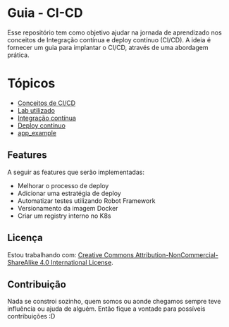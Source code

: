 # Guia - CI-CD

Esse repositório tem como objetivo ajudar na jornada de aprendizado nos conceitos de Integração contínua e deploy contínuo (CI/CD).
A ideia é fornecer um guia para implantar o CI/CD, através de uma abordagem prática.

# Tópicos 
- [Conceitos de CI/CD](https://github.com/Erickveiga02/Guia-CI-CD/blob/main/conceito/conceito.md)
- [Lab utilizado](https://github.com/Erickveiga02/Guia-CI-CD/blob/main/lab/lab.md)
- [Integração contínua](https://github.com/Erickveiga02/Guia-CI-CD/blob/main/ci/ci.MD)
- [Deploy contínuo](https://github.com/Erickveiga02/Guia-CI-CD/blob/main/cd/cd.MD)
- [app_example](https://github.com/Erickveiga02/mvn-hello-world)

## Features

A seguir as features que serão implementadas:

- Melhorar o processo de deploy
- Adicionar uma estratégia de deploy
- Automatizar testes utilizando Robot Framework 
- Versionamento da imagem Docker
- Criar um registry interno no K8s

## Licença 

Estou trabalhando com: [Creative Commons Attribution-NonCommercial-ShareAlike 4.0 International License](https://creativecommons.org/licenses/by-nc-sa/4.0/).




## Contribuição

Nada se constroi sozinho, quem somos ou aonde chegamos sempre teve influência ou ajuda de alguém.
Então fique a vontade para possíveis contribuições :D 
